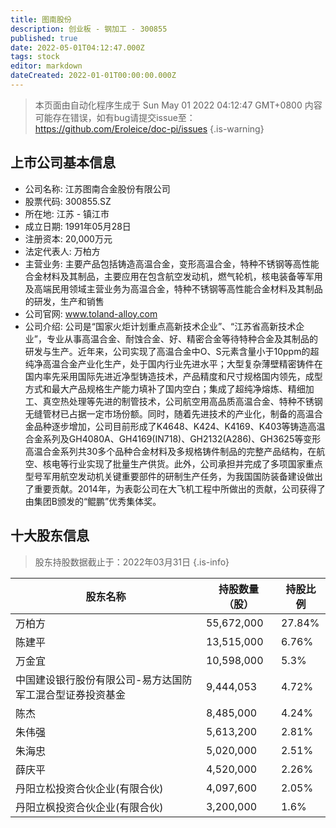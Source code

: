 ```yaml
---
title: 图南股份
description: 创业板 - 钢加工 - 300855
published: true
date: 2022-05-01T04:12:47.000Z
tags: stock
editor: markdown
dateCreated: 2022-01-01T00:00:00.000Z
---
```


> 本页面由自动化程序生成于 Sun May 01 2022 04:12:47 GMT+0800
> 内容可能存在错误，如有bug请提交issue至：https://github.com/Eroleice/doc-pi/issues
{.is-warning}

## 上市公司基本信息
- 公司名称: 江苏图南合金股份有限公司
- 股票代码: 300855.SZ
- 所在地: 江苏 - 镇江市
- 成立日期: 1991年05月28日
- 注册资本: 20,000万元
- 法定代表人: 万柏方
- 主营业务: 主要产品包括铸造高温合金，变形高温合金，特种不锈钢等高性能合金材料及其制品，主要应用在包含航空发动机，燃气轮机，核电装备等军用及高端民用领域主营业务为高温合金，特种不锈钢等高性能合金材料及其制品的研发，生产和销售
- 公司官网: www.toland-alloy.com
- 公司介绍: 公司是“国家火炬计划重点高新技术企业”、“江苏省高新技术企业”，专业从事高温合金、耐蚀合金、好、精密合金等待特种合金及其制品的研发与生产。近年来，公司实现了高温合金中O、S元素含量小于10ppm的超纯净高温合金产业化生产，处于国内行业先进水平；大型复杂薄壁精密铸件在国内率先采用国际先进近净型铸造技术，产品精度和尺寸规格国内领先，成型方式和最大产品规格生产能力填补了国内空白；集成了超纯净熔炼、精细加工、真空热处理等先进的制管技术，公司航空用高品质高温合金、特种不锈钢无缝管材已占据一定市场份额。同时，随着先进技术的产业化，制备的高温合金品种逐步增加，公司目前形成了K4648、K424、K4169、K403等铸造高温合金系列及GH4080A、GH4169(IN718)、GH2132(A286)、GH3625等变形高温合金系列共30多个品种合金材料及多规格铸件制品的完整产品结构，在航空、核电等行业实现了批量生产供货。此外，公司承担并完成了多项国家重点型号军用航空发动机关键重要部件的研制生产任务，为我国国防装备建设做出了重要贡献。2014年，为表彰公司在大飞机工程中所做出的贡献，公司获得了由集团B颁发的“鲲鹏”优秀集体奖。


## 十大股东信息
> 股东持股数据截止于：2022年03月31日
{.is-info}

| 股东名称 | 持股数量（股） | 持股比例 |
| --- | --- | --- |
| 万柏方 | 55,672,000 | 27.84% |
| 陈建平 | 13,515,000 | 6.76% |
| 万金宜 | 10,598,000 | 5.3% |
| 中国建设银行股份有限公司-易方达国防军工混合型证券投资基金 | 9,444,053 | 4.72% |
| 陈杰 | 8,485,000 | 4.24% |
| 朱伟强 | 5,613,200 | 2.81% |
| 朱海忠 | 5,020,000 | 2.51% |
| 薛庆平 | 4,520,000 | 2.26% |
| 丹阳立松投资合伙企业(有限合伙) | 4,097,600 | 2.05% |
| 丹阳立枫投资合伙企业(有限合伙) | 3,200,000 | 1.6% |




